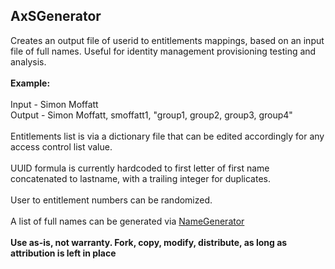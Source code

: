 AxSGenerator
------------

Creates an output file of userid to entitlements mappings, based on an input file of full names.  Useful for identity management provisioning
testing and analysis.
<br/>
<br/>
<b>Example:</b>
<br/>
<br/>
Input - Simon Moffatt
<br/>
Output - Simon Moffatt, smoffatt1, "group1, group2, group3, group4"
<br/>
<br/>
Entitlements list is via a dictionary file that can be edited accordingly for any access control list value.
<br/>
<br/>
UUID formula is currently hardcoded to first letter of first name concatenated to lastname, with a trailing integer for duplicates.
<br/>
<br/>
User to entitlement numbers can be randomized.
<br/>
<br/>
A list of full names can be generated via <a href="http://www.github.com/smof/NameGenerator">NameGenerator</a>
<br/>
<br/>
<b>Use as-is, not warranty.  Fork, copy, modify, distribute, as long as attribution is left in place</b>

